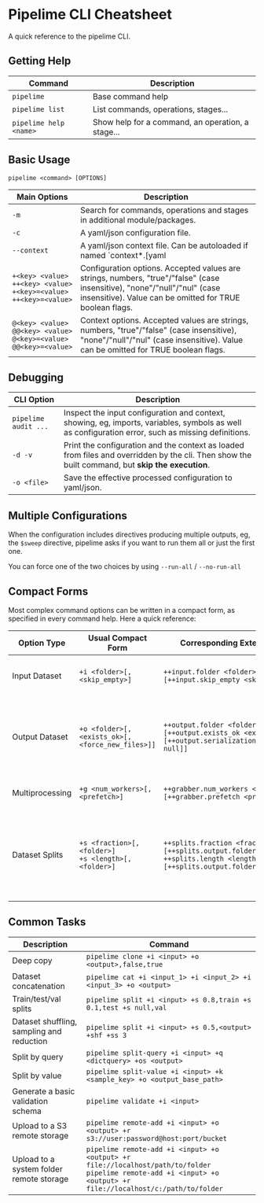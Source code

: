 # Pipelime CLI Cheatsheet

A quick reference to the pipelime CLI.

## Getting Help

| Command | Description |
| ---- | ---- |
| `pipelime` | Base command help |
| `pipelime list` | List commands, operations, stages... |
| `pipelime help <name>` | Show help for a command, an operation, a stage... |

## Basic Usage

`pipelime <command> [OPTIONS]`

| Main Options | Description |
| ---- | ---- |
| `-m` | Search for commands, operations and stages in additional module/packages. |
| `-c` | A yaml/json configuration file. |
| `--context` | A yaml/json context file. Can be autoloaded if named `context*.[yaml|yml|json]` and placed in the same folder of the configuration file. |
| `+<key> <value>`<br>`++<key> <value>`<br>`+<key>=<value>`<br>`++<key>=<value>` | Configuration options. Accepted values are strings, numbers, "true"/"false" (case insensitive), "none"/"null"/"nul" (case insensitive). Value can be omitted for TRUE boolean flags. |
| `@<key> <value>`<br>`@@<key> <value>`<br>`@<key>=<value>`<br>`@@<key>=<value>` | Context options. Accepted values are strings, numbers, "true"/"false" (case insensitive), "none"/"null"/"nul" (case insensitive). Value can be omitted for TRUE boolean flags. |

## Debugging

| CLI Option | Description |
| ---- | ---- |
| `pipelime audit ...` | Inspect the input configuration and context, showing, eg, imports, variables, symbols as well as configuration error, such as missing definitions. |
| `-d -v` | Print the configuration and the context as loaded from files and overridden by the cli. Then show the built command, but **skip the execution**. |
| `-o <file>` | Save the effective processed configuration to yaml/json. |

## Multiple Configurations

When the configuration includes directives producing multiple outputs, eg, the `$sweep` directive, pipelime asks if you want to run them all or just the first one.

You can force one of the two choices by using `--run-all` / `--no-run-all`

## Compact Forms

Most complex command options can be written in a compact form,
as specified in every command help. Here a quick reference:

| Option Type | Usual Compact Form | Corresponding Extended Definition | Notes |
| ---- | ---- | ---- | ---- |
| Input Dataset | `+i <folder>[,<skip_empty>]` | `++input.folder <folder> [++input.skip_empty <skip_empty>]` | `<skip_empty>` is an optional flag to skip empty samples. |
| Output Dataset | `+o <folder>[,<exists_ok>[,<force_new_files>]]` | `++output.folder <folder> [++output.exists_ok <exists_ok> [++output.serialization.override.DEEP_COPY null]]` | when `<force_new_files>` is TRUE the output dataset will not contain remote references nor hard/soft links. |
| Multiprocessing | `+g <num_workers>[,<prefetch>]` | `++grabber.num_workers <num_workers> [++grabber.prefetch <prefetch>]` | Both values should be positive integers. |
| Dataset Splits | `+s <fraction>[,<folder>]`<br>`+s <length>[,<folder>]` | `++splits.fraction <fraction> [++splits.output.folder <folder>]`<br>`++splits.length <length> [++splits.output.folder <folder>]` | `<fraction>` must be between 0 and 1, while `<length>` is a positive integer. One split may have `null` length to get all remaining samples. |

## Common Tasks

| Description | Command |
| ---- | ---- |
| Deep copy | `pipelime clone +i <input> +o <output>,false,true` |
| Dataset concatenation | `pipelime cat +i <input_1> +i <input_2> +i <input_3> +o <output>` |
| Train/test/val splits | `pipelime split +i <input> +s 0.8,train +s 0.1,test +s null,val` |
| Dataset shuffling, sampling and reduction | `pipelime split +i <input> +s 0.5,<output> +shf +ss 3` |
| Split by query | `pipelime split-query +i <input> +q <dictquery> +os <output>` |
| Split by value | `pipelime split-value +i <input> +k <sample_key> +o <output_base_path>` |
| Generate a basic validation schema | `pipelime validate +i <input>` |
| Upload to a S3 remote storage | `pipelime remote-add +i <input> +o <output> +r s3://user:password@host:port/bucket` |
| Upload to a system folder remote storage | `pipelime remote-add +i <input> +o <output> +r file://localhost/path/to/folder`<br>`pipelime remote-add +i <input> +o <output> +r file://localhost/c:/path/to/folder` |
